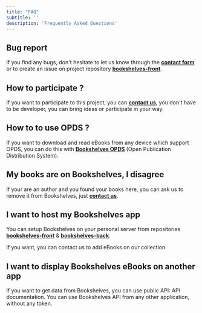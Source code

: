 ```yaml
---
title: "FAQ"
subtitle: ''
description: 'Frequently Asked Questions'
---
```


## Bug report

If you find any bugs, don't hesitate to let us know through the [**contact form**](/contact) or to create an issue on project repository [**bookshelves-front**](https://gitlab.com/ewilan-riviere/bookshelves-front/-/issues).

## How to participate ?

If you want to participate to this project, you can [**contact us**](/contact), you don't have to be developer, you can bring ideas or participate in your way.

## How to to use OPDS ?

If you want to download and read eBooks from any device which support OPDS, you can do this with [**Bookshelves OPDS**](/pages/opds-catalog) (Open Publication Distribution System).

## My books are on Bookshelves, I disagree

If your are an author and you found your books here, you can ask us to remove it from Bookshelves, just [**contact us**](/contact).

## I want to host my Bookshelves app

You can setup Bookshelves on your personal server from repositories [**bookshelves-front**](https://gitlab.com/ewilan-riviere/bookshelves-front) & [**bookshelves-back**](https://gitlab.com/ewilan-riviere/bookshelves-back).

If you want, you can contact us to add eBooks on our collection.

## I want to display Bookshelves eBooks on another app

If you want to get data from Bookshelves, you can use public API: <api-link endpoint="/documentation">API documentation</api-link>. You can use Bookshelves API from any other application, without any token.
